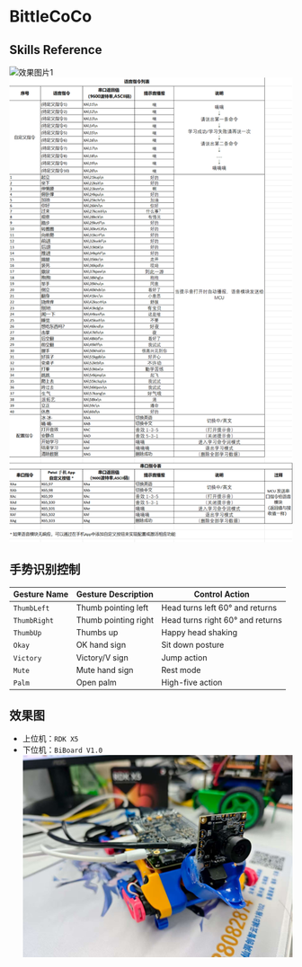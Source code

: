 # BittleCoCo

## Skills Reference
![效果图片1](./assets/image.avif "串口控制命令表")
![效果图片1](./assets/image.png "串口控制命令表")

## 手势识别控制
| Gesture Name | Gesture Description | Control Action |
|-------------|---------------------|----------------|
| `ThumbLeft` | Thumb pointing left | Head turns left 60° and returns |
| `ThumbRight` | Thumb pointing right | Head turns right 60° and returns |
| `ThumbUp` | Thumbs up | Happy head shaking |
| `Okay` | OK hand sign | Sit down posture |
| `Victory` | Victory/V sign | Jump action |
| `Mute` | Mute hand sign | Rest mode |
| `Palm` | Open palm | High-five action |


## 效果图
- 上位机：`RDK X5`
- 下位机：`BiBoard V1.0`
![效果图片1](./assets/overview.jpg "BittleCoCo整体效果图")

